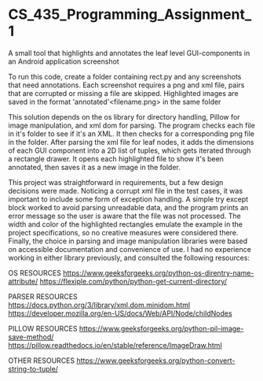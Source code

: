 # CS_435_Programming_Assignment_1
 A small tool that highlights and annotates the leaf level GUI-components in an Android application screenshot
 
 To run this code, create a folder containing rect.py and any screenshots that need annotations. 
 Each screenshot requires a png and xml file, pairs that are corrupted or missing a file are skipped.
 Highlighted images are saved in the format 'annotated'<filename.png> in the same folder

This solution depends on the os library for directory handling, Pillow for image manipulation, and xml dom for parsing.
The program checks each file in it's folder to see if it's an XML.
It then checks for a corresponding png file in the folder.
After parsing the xml file for leaf nodes, it adds the dimensions of each GUI component into a 2D list of tuples, which gets iterated through a rectangle drawer.
It opens each highlighted file to show it's been annotated, then saves it as a new image in the folder.

This project was straightforward in requirements, but a few design decisions were made. Noticing a corrupt xml file in the test cases, it was important to include some form of exception handling. A simple try except block worked to avoid parsing unreadable data, and the program prints an error message so the user is aware that the file was not processed. The width and color of the highlighted rectangles emulate the example in the project specifications, so no creative measures were considered there. Finally, the choice in parsing and image manipulation libraries were based on accessible documentation and convenience of use. I had no experience working in either library previously, and consulted the following resources:

OS RESOURCES
https://www.geeksforgeeks.org/python-os-direntry-name-attribute/
https://flexiple.com/python/python-get-current-directory/

PARSER RESOURCES
https://docs.python.org/3/library/xml.dom.minidom.html
https://developer.mozilla.org/en-US/docs/Web/API/Node/childNodes

PILLOW RESOURCES
https://www.geeksforgeeks.org/python-pil-image-save-method/
https://pillow.readthedocs.io/en/stable/reference/ImageDraw.html

OTHER RESOURCES
https://www.geeksforgeeks.org/python-convert-string-to-tuple/
